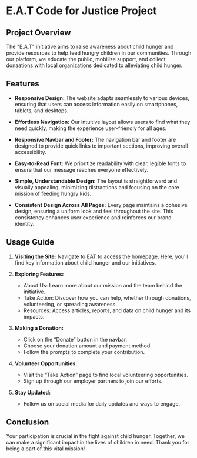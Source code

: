 # E.A.T Code for Justice Project
## Project Overview
The "E.A.T" initiative aims to raise awareness about child hunger 
and provide resources to help feed hungry children in our communities. 
Through our platform, we educate the public, mobilize support, and 
collect donaations with local organizations dedicated to alleviating child hunger.

## Features
- **Responsive Design:** The website adapts seamlessly to various devices, ensuring that users can access information easily on smartphones, tablets, and desktops.

- **Effortless Navigation:** Our intuitive layout allows users to find what they need quickly, making the experience user-friendly for all ages.

- **Responsive Navbar and Footer:** The navigation bar and footer are designed to provide quick links to important sections, improving overall accessibility.

- **Easy-to-Read Font:** We prioritize readability with clear, legible fonts to ensure that our message reaches everyone effectively.

- **Simple, Understandable Design:** The layout is straightforward and visually appealing, minimizing distractions and focusing on the core mission of feeding hungry kids.

- **Consistent Design Across All Pages:** Every page maintains a cohesive design, ensuring a uniform look and feel throughout the site. This consistency enhances user experience and reinforces our brand identity.

## Usage Guide
1. **Visiting the Site:** Navigate to EAT to access the homepage. Here, you'll find key information about child hunger and our initiatives.

2. **Exploring Features:**
   - About Us: Learn more about our mission and the team behind the initiative.
   - Take Action: Discover how you can help, whether through donations, volunteering, or spreading awareness.
   - Resources: Access articles, reports, and data on child hunger and its impacts.

3. **Making a Donation:**
    - Click on the “Donate” button in the navbar.
    - Choose your donation amount and payment method.
    - Follow the prompts to complete your contribution.

4. **Volunteer Opportunities:**
    - Visit the “Take Action” page to find local volunteering opportunities.
    - Sign up through our employer partners to join our efforts.

5. **Stay Updated:**
    - Follow us on social media for daily updates and ways to engage.

## Conclusion
Your participation is crucial in the fight against child hunger. Together, we can make a significant impact in the lives of children in need. Thank you for being a part of this vital mission!

